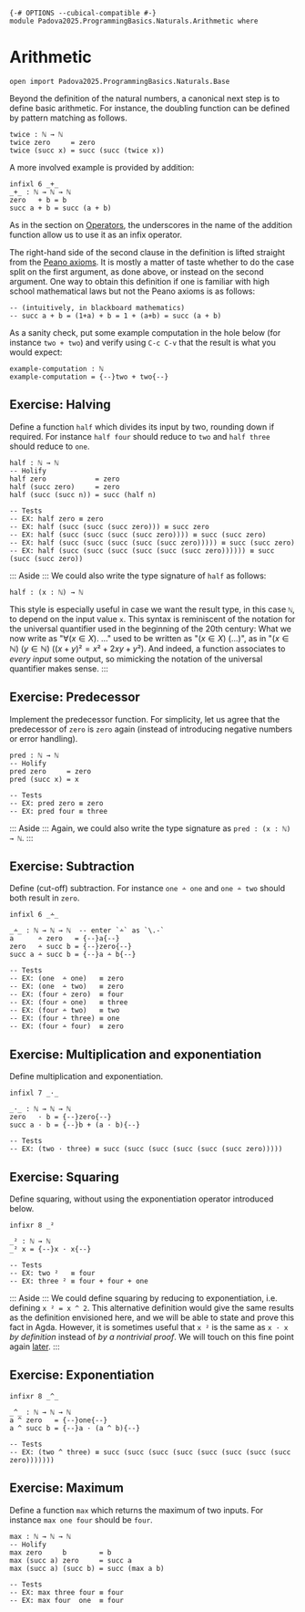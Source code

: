 ```
{-# OPTIONS --cubical-compatible #-}
module Padova2025.ProgrammingBasics.Naturals.Arithmetic where
```

# Arithmetic

```
open import Padova2025.ProgrammingBasics.Naturals.Base
```

Beyond the definition of the natural numbers, a canonical next step is to
define basic arithmetic. For instance, the doubling function can be defined by
pattern matching as follows.

```
twice : ℕ → ℕ
twice zero     = zero
twice (succ x) = succ (succ (twice x))
```

A more involved example is provided by addition:

```
infixl 6 _+_
_+_ : ℕ → ℕ → ℕ
zero   + b = b
succ a + b = succ (a + b)
```

As in the section on [Operators](Padova2025.ProgrammingBasics.Operators.html),
the underscores in the name of the addition function allow us to use it as an
infix operator.

The right-hand side of the second clause in the definition is lifted straight
from the [Peano axioms](https://en.wikipedia.org/wiki/Peano_axioms). It is
mostly a matter of taste whether to do the case split on the first argument, as
done above, or instead on the second argument. One way to obtain this
definition if one is familiar with high school mathematical laws but not the
Peano axioms is as follows:

```
-- (intuitively, in blackboard mathematics)
-- succ a + b = (1+a) + b = 1 + (a+b) = succ (a + b)
```

As a sanity check, put some example computation in the hole below (for instance
`two + two`) and verify using `C-c C-v` that the result is what you would
expect:

```
example-computation : ℕ
example-computation = {--}two + two{--}
```


## Exercise: Halving

Define a function `half` which divides its input by two, rounding down if
required. For instance `half four` should reduce to `two` and `half three`
should reduce to `one`.

```
half : ℕ → ℕ
-- Holify
half zero            = zero
half (succ zero)     = zero
half (succ (succ n)) = succ (half n)

-- Tests
-- EX: half zero ≡ zero
-- EX: half (succ (succ (succ zero))) ≡ succ zero
-- EX: half (succ (succ (succ (succ zero)))) ≡ succ (succ zero)
-- EX: half (succ (succ (succ (succ (succ zero))))) ≡ succ (succ zero)
-- EX: half (succ (succ (succ (succ (succ (succ zero)))))) ≡ succ (succ (succ zero))
```

::: Aside :::
We could also write the type signature of `half` as follows:

```code
half : (x : ℕ) → ℕ
```

This style is especially useful in case we want the result type, in this case
`ℕ`, to depend on the input value `x`. This syntax is reminiscent of the
notation for the universal quantifier used in the beginning of the 20th
century: What we now write as "$\forall(x \in X).\ \ldots$" used to be written
as "$(x \in X)\ (\ldots)$", as in "$(x \in ℕ)\ (y \in ℕ)\ ((x+y)² = x² + 2xy + y²)$.
And indeed, a function associates to *every input* some output, so mimicking
the notation of the universal quantifier makes sense.
:::


## Exercise: Predecessor

Implement the predecessor function. For simplicity, let us agree that the
predecessor of `zero` is `zero` again (instead of introducing negative numbers
or error handling).

```
pred : ℕ → ℕ
-- Holify
pred zero     = zero
pred (succ x) = x

-- Tests
-- EX: pred zero ≡ zero
-- EX: pred four ≡ three
```

::: Aside :::
Again, we could also write the type signature as `pred : (x : ℕ) → ℕ`.
:::


## Exercise: Subtraction

Define (cut-off) subtraction. For instance `one ∸ one` and `one ∸ two` should
both result in `zero`.

```
infixl 6 _∸_
```

```
_∸_ : ℕ → ℕ → ℕ  -- enter `∸` as `\.-`
a      ∸ zero   = {--}a{--}
zero   ∸ succ b = {--}zero{--}
succ a ∸ succ b = {--}a ∸ b{--}

-- Tests
-- EX: (one  ∸ one)   ≡ zero
-- EX: (one  ∸ two)   ≡ zero
-- EX: (four ∸ zero)  ≡ four
-- EX: (four ∸ one)   ≡ three
-- EX: (four ∸ two)   ≡ two
-- EX: (four ∸ three) ≡ one
-- EX: (four ∸ four)  ≡ zero
```


## Exercise: Multiplication and exponentiation

Define multiplication and exponentiation.

```
infixl 7 _·_
```

```
_·_ : ℕ → ℕ → ℕ
zero   · b = {--}zero{--}
succ a · b = {--}b + (a · b){--}

-- Tests
-- EX: (two · three) ≡ succ (succ (succ (succ (succ (succ zero)))))
```


## Exercise: Squaring

Define squaring, without using the exponentiation operator introduced below.

```
infixr 8 _²
```

```
_² : ℕ → ℕ
_² x = {--}x · x{--}

-- Tests
-- EX: two ²   ≡ four
-- EX: three ² ≡ four + four + one
```

::: Aside :::
We could define squaring by reducing to exponentiation, i.e. defining `x ² = x ^ 2`.
This alternative definition would give the same results as the definition
envisioned here, and we will be able to state and prove this fact in Agda.
However, it is sometimes useful that `x ²` is the same as `x · x` *by
definition* instead of *by a nontrivial proof*. We will touch on this fine
point again [later](Padova2025.ProvingBasics.Equality.Base.html).
:::


## Exercise: Exponentiation

```
infixr 8 _^_
```

```
_^_ : ℕ → ℕ → ℕ
a ^ zero   = {--}one{--}
a ^ succ b = {--}a · (a ^ b){--}

-- Tests
-- EX: (two ^ three) ≡ succ (succ (succ (succ (succ (succ (succ (succ zero)))))))
```


## Exercise: Maximum

Define a function `max` which returns the maximum of two inputs.
For instance `max one four` should be `four`.

```
max : ℕ → ℕ → ℕ
-- Holify
max zero     b        = b
max (succ a) zero     = succ a
max (succ a) (succ b) = succ (max a b)

-- Tests
-- EX: max three four ≡ four
-- EX: max four  one  ≡ four
```

